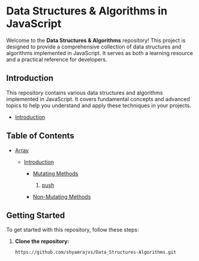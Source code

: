 # Data Structures & Algorithms in JavaScript

Welcome to the **Data Structures & Algorithms** repository! This project is designed to provide a comprehensive collection of data structures and algorithms implemented in JavaScript. It serves as both a learning resource and a practical reference for developers.

## Introduction

This repository contains various data structures and algorithms implemented in JavaScript. It covers fundamental concepts and advanced topics to help you understand and apply these techniques in your projects.
- [Introduction](https://github.com/shyamrajvs/Data_Structures-Algorithms/blob/main/Introduction.js)

## Table of Contents

- [Array](https://github.com/shyamrajvs/Data_Structures-Algorithms/tree/main/Array)

   - [Introduction](https://github.com/shyamrajvs/Data_Structures-Algorithms/blob/main/Array/arrayIntroduction.js)

      - [Mutating Methods](https://github.com/shyamrajvs/Data_Structures-Algorithms/tree/main/Array/Mutating%20Methods)

         1. [push](https://github.com/shyamrajvs/Data_Structures-Algorithms/blob/main/Array/Mutating%20Methods/push.js)

      - [Non-Mutating Methods](https://github.com/shyamrajvs/Data_Structures-Algorithms/tree/main/Array/Non-Mutating%20Methods)



## Getting Started

To get started with this repository, follow these steps:

1. **Clone the repository:**

   ```bash
   https://github.com/shyamrajvs/Data_Structures-Algorithms.git
